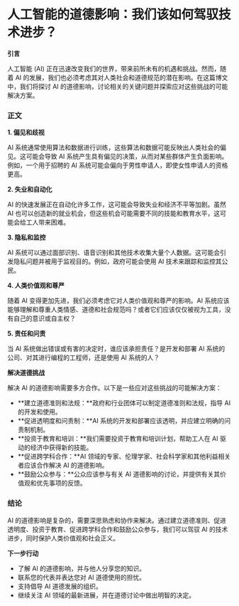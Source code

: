 # 人工智能的道德影响：我们该如何驾驭技术进步？

**引言**

人工智能 (AI) 正在迅速改变我们的世界，带来前所未有的机遇和挑战。然而，随着 AI 的发展，我们也必须考虑其对人类社会和道德规范的潜在影响。在这篇博文中，我们将探讨 AI 的道德影响，讨论相关的关键问题并探索应对这些挑战的可能解决方案。

### 正文

**1. 偏见和歧视**

AI 系统通常使用算法和数据进行训练，这些算法和数据可能反映出人类社会的偏见。这可能会导致 AI 系统产生具有偏见的决策，从而对某些群体产生负面影响。例如，一个用于招聘的 AI 系统可能会偏向于男性申请人，即使女性申请人的资格更高。

**2. 失业和自动化**

AI 的快速发展正在自动化许多工作，这可能会导致失业和经济不平等加剧。虽然 AI 也可以创造新的就业机会，但这些机会可能需要不同的技能和教育水平，这可能会给工人带来困难。

**3. 隐私和监控**

AI 系统可以通过面部识别、语音识别和其他技术收集大量个人数据。这可能会引发隐私问题并被用于监视目的。例如，政府可能会使用 AI 技术来跟踪和监控其公民。

**4. 人类价值观和尊严**

随着 AI 变得更加先进，我们必须考虑它对人类价值观和尊严的影响。AI 系统应该能够理解和尊重人类情感、道德和社会规范吗？或者它们应该仅仅被视为工具，没有自己的意识或自主权？

**5. 责任和问责**

当 AI 系统做出错误或有害的决定时，谁应该承担责任？是开发和部署 AI 系统的公司、对其进行编程的工程师，还是使用 AI 系统的人？

**解决道德挑战**

解决 AI 的道德影响需要多方合作。以下是一些应对这些挑战的可能解决方案：

* **建立道德准则和法规：**政府和行业团体可以制定道德准则和法规，指导 AI 的开发和使用。
* **促进透明度和问责制：**AI 系统的开发和部署应该透明，并应建立明确的问责制机制。
* **投资于教育和培训：**我们需要投资于教育和培训计划，帮助工人在 AI 驱动的经济中获得新的技能。
* **促进跨学科合作：**AI 领域的专家、伦理学家、社会科学家和其他利益相关者应该合作解决 AI 的道德影响。
* **鼓励公众参与：**公众应该参与有关 AI 道德影响的讨论，并提供有关其价值观和优先事项的反馈。

### 结论

AI 的道德影响是复杂的，需要深思熟虑和协作来解决。通过建立道德准则、促进透明度、投资于教育、促进跨学科合作和鼓励公众参与，我们可以驾驭 AI 的技术进步，同时保护人类价值观和社会正义。

**下一步行动**

* 了解 AI 的道德影响，并与他人分享您的知识。
* 联系您的代表并表达您对 AI 道德使用的担忧。
* 支持倡导 AI 道德发展的组织。
* 继续关注 AI 领域的最新进展，并在道德讨论中做出明智的决定。
